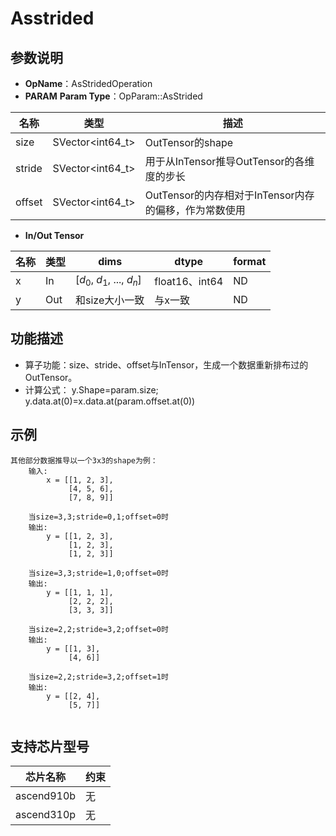 # Asstrided
## 参数说明
- **OpName**：AsStridedOperation
- **PARAM**
**Param Type**：OpParam::AsStrided
 
| 名称  | 类型  | 描述 |
| ------------ | ------------ | ------------ |
| size| SVector<int64_t>  |OutTensor的shape|
|stride|SVector<int64_t>|用于从InTensor推导OutTensor的各维度的步长|
| offset| SVector<int64_t>  |OutTensor的内存相对于InTensor内存的偏移，作为常数使用|
 
- **In/Out Tensor**
 
|名称 | 类型  | dims  | dtype  |format|
| ------------ | ------------ | ------------ | ------------ |------------ |
|  x|In  |  [$d_0$, $d_1$, ..., $d_n$]|float16、int64|ND|
| y|Out  |  和size大小一致|与x一致|ND|
 
## 功能描述
- 算子功能：size、stride、offset与InTensor，生成一个数据重新排布过的OutTensor。
- 计算公式：
y.Shape=param.size;
y.data.at(0)=x.data.at(param.offset.at(0))
 
## 示例
```
其他部分数据推导以一个3x3的shape为例：
    输入:
        x = [[1, 2, 3],
             [4, 5, 6],
             [7, 8, 9]]
 
    当size=3,3;stride=0,1;offset=0时
    输出:
        y = [[1, 2, 3],
             [1, 2, 3],
             [1, 2, 3]]
 
    当size=3,3;stride=1,0;offset=0时
    输出:
        y = [[1, 1, 1],
             [2, 2, 2],
             [3, 3, 3]]
 
    当size=2,2;stride=3,2;offset=0时
    输出:
        y = [[1, 3],
             [4, 6]]
 
    当size=2,2;stride=3,2;offset=1时
    输出:
        y = [[2, 4],
             [5, 7]]
 
```
## 支持芯片型号
 
|芯片名称|约束 | 
| ------------ | ------------ | 
|  ascend910b|无 |
|  ascend310p| 无|